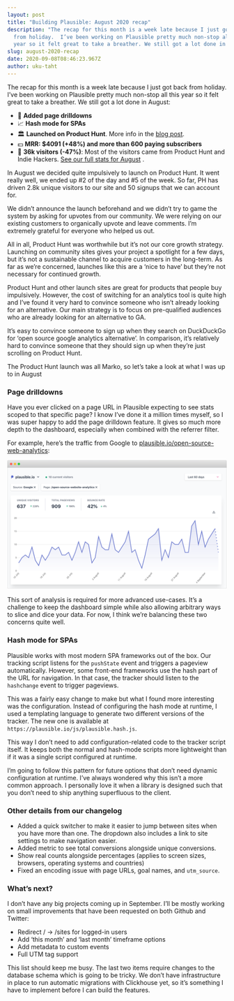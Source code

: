 ```yaml
---
layout: post
title: "Building Plausible: August 2020 recap"
description: "The recap for this month is a week late because I just got back
  from holiday.  I’ve been working on Plausible pretty much non-stop all this
  year so it felt great to take a breather. We still got a lot done in August:"
slug: august-2020-recap
date: 2020-09-08T08:46:23.967Z
author: uku-taht
---
```

The recap for this month is a week late because I just got back from holiday.  I’ve been working on Plausible pretty much non-stop all this year so it felt great to take a breather. We still got a lot done in August:

* 🚀 **Added page drilldowns**
* 📈 **Hash mode for SPAs**
* 🏛️ **Launched on Product Hunt**. More info in the [blog post](https://plausible.io/blog/product-hunt-launch).
* 💵 **MRR: $4091 (+48%) and more than 600 paying subscribers**
* 👩 **36k visitors (-47%)**:  Most of the visitors came from Product Hunt and Indie Hackers.  [See our full stats for August](https://plausible.io/plausible.io?period=month&date=2020-08-08) .

In August we decided quite impulsively to launch on Product Hunt. It went really well, we ended up #2 of the day and #5 of the week. So far, PH has driven 2.8k unique visitors to our site and 50 signups that we can account for.

We didn’t announce the launch beforehand and we didn’t try to game the system by asking for upvotes from our community. We were relying on our existing customers to organically upvote and leave comments. I’m extremely grateful for everyone who helped us out.

All in all, Product Hunt was worthwhile but it’s not our core growth strategy. Launching on community sites gives your project a spotlight for a few days, but it’s not a sustainable channel to acquire customers in the long-term. As far as we’re concerned, launches like this are a ‘nice to have’ but they’re not necessary for continued growth.

Product Hunt and other launch sites are great for products that people buy impulsively. However, the cost of switching for an analytics tool is quite high and I’ve found it very hard to convince someone who isn’t already looking for an alternative. Our main strategy is to focus on pre-qualified audiences who are already looking for an alternative to GA.

It’s easy to convince someone to sign up when they search on DuckDuckGo for ‘open source google analytics alternative’. In comparison, it’s relatively hard to convince someone that they should sign up when they’re just scrolling on Product Hunt.

The Product Hunt launch was all Marko, so let’s take a look at what I was up to in August

### Page drilldowns

Have you ever clicked on a page URL in Plausible expecting to see stats scoped to that specific page? I know I’ve done it a million times myself, so I was super happy to add the page drilldown feature. It gives so much more depth to the dashboard, especially when combined with the referrer filter.

For example, here’s the traffic from Google to [plausible.io/open-source-web-analytics](https://plausible.io/open-source-website-analytics):



![Google traffic to /open-source-web-analytics](/uploads/google-traffic-to-open-source-web-analytics.png "Google traffic to /open-source-web-analytics")

This sort of analysis is required for more advanced use-cases. It’s a challenge to keep the dashboard simple while also allowing arbitrary ways to slice and dice your data. For now, I think we’re balancing these two concerns quite well.

### Hash mode for SPAs

Plausible works with most modern SPA frameworks out of the box. Our tracking script listens for the `pushState` event and triggers a pageview automatically. However, some front-end frameworks use the hash part of the URL for navigation. In that case, the tracker should listen to the `hashchange` event  to trigger pageviews. 

This was a fairly easy change to make but what I found more interesting was the configuration. Instead of configuring the hash mode at runtime, I used a templating language to generate two different versions of the tracker. The new one is available at `https://plausible.io/js/plausible.hash.js`. 

This way I don’t need to add configuration-related code to the tracker script itself. It keeps both the normal and hash-mode scripts more lightweight than if it was a single script configured at runtime.

I’m going to follow this pattern for future options that don’t need dynamic configuration at runtime.  I’ve always wondered why this isn’t a more common approach. I personally love it when a library is designed such that you don’t need to ship anything superfluous to the client.

### Other details from our changelog

* Added a quick switcher to make it easier to jump between sites when you have more than one. The dropdown also includes a link to site settings to make navigation easier.
* Added metric to see total conversions alongside unique conversions.
* Show real counts alongside percentages (applies to screen sizes, browsers, operating systems and countries)
* Fixed an encoding issue with page URLs, goal names, and `utm_source`. 

### What’s next?

I don’t have any big projects coming up in September. I’ll be mostly working on small improvements that have been requested on both Github and Twitter:

* Redirect / -> /sites for logged-in users
* Add ‘this month’ and ‘last month’ timeframe options
* Add metadata to custom events
* Full UTM tag support

This list should keep me busy. The last two items require changes to the database schema which is going to be tricky. We don’t have infrastructure in place to run automatic migrations with Clickhouse yet, so it’s something I have to implement before I can build the features.